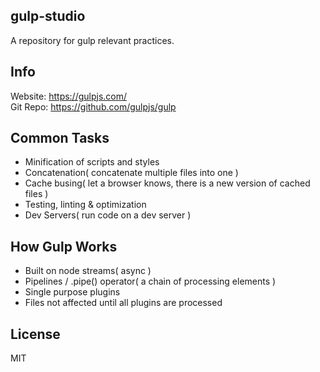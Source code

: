 ## gulp-studio
A repository for gulp relevant practices.

## Info
Website: https://gulpjs.com/  
Git Repo: https://github.com/gulpjs/gulp

## Common Tasks
- Minification of scripts and styles
- Concatenation( concatenate multiple files into one )
- Cache busing( let a browser knows, there is a new version of cached files )
- Testing, linting & optimization
- Dev Servers( run code on a dev server )

## How Gulp Works
- Built on node streams( async )
- Pipelines / .pipe() operator( a chain of processing elements )
- Single purpose plugins
- Files not affected until all plugins are processed

## License
MIT